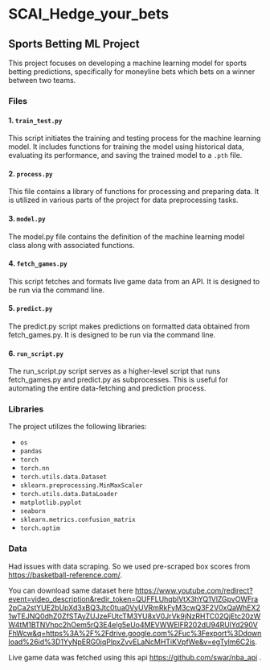 # SCAI_Hedge_your_bets

## Sports Betting ML Project

This project focuses on developing a machine learning model for sports betting predictions, specifically for moneyline bets which bets on a winner between two teams.

### Files

#### 1. `train_test.py`

This script initiates the training and testing process for the machine learning model. It includes functions for training the model using historical data, evaluating its performance, and saving the trained model to a `.pth` file.

#### 2. `process.py`

This file contains a library of functions for processing and preparing data. It is utilized in various parts of the project for data preprocessing tasks.

#### 3. `model.py`

The model.py file contains the definition of the machine learning model class along with associated functions. 

#### 4. `fetch_games.py`

This script fetches and formats live game data from an API. It is designed to be run via the command line.

#### 5. `predict.py`

The predict.py script makes predictions on formatted data obtained from fetch_games.py. It is designed to be run via the command line.

#### 6. `run_script.py`

The run_script.py script serves as a higher-level script that runs fetch_games.py and predict.py as subprocesses. This is useful for automating the entire data-fetching and prediction process.

### Libraries

The project utilizes the following libraries:

- `os`
- `pandas`
- `torch`
- `torch.nn`
- `torch.utils.data.Dataset`
- `sklearn.preprocessing.MinMaxScaler`
- `torch.utils.data.DataLoader`
- `matplotlib.pyplot`
- `seaborn`
- `sklearn.metrics.confusion_matrix`
- `torch.optim`

### Data

Had issues with data scraping. So we used pre-scraped box scores from https://basketball-reference.com/.

You can download same dataset here https://www.youtube.com/redirect?event=video_description&redir_token=QUFFLUhqblVtX3hYQ1VlZGpvOWFra2pCa2stYUE2bUpXd3xBQ3Jtc0tua0VyUVRmRkFyM3cwQ3F2V0xQaWhEX21wTEJNQ0dhZ0ZfSTAyZUJzeFUtcTM3YU8xV0JrVk9jNzRHTC02QjEtc20zWW4tM1BTNVhpc2hOem5rQ3E4elg5eUo4MEVWWElFR202dU94RUlYd290VFhWcw&q=https%3A%2F%2Fdrive.google.com%2Fuc%3Fexport%3Ddownload%26id%3D1YyNpERG0jqPlpxZvvELaNcMHTiKVpfWe&v=egTylm6C2is.

Live game data was fetched using this api https://github.com/swar/nba_api .
